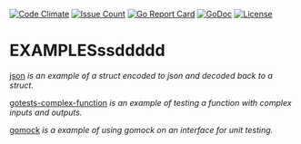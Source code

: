
[![Code Climate](https://codeclimate.com/github/JeffDeCola/my-go-examples/badges/gpa.svg)](https://codeclimate.com/github/JeffDeCola/my-go-examples)
[![Issue Count](https://codeclimate.com/github/JeffDeCola/my-go-examples/badges/issue_count.svg)](https://codeclimate.com/github/JeffDeCola/my-go-examples/issues)
[![Go Report Card](https://goreportcard.com/badge/jeffdecola/my-go-examples)](https://goreportcard.com/report/jeffdecola/my-go-examples)
[![GoDoc](https://godoc.org/github.com/JeffDeCola/my-go-examples?status.svg)](https://godoc.org/github.com/JeffDeCola/my-go-examples)
[![License](http://img.shields.io/:license-mit-blue.svg)](http://jeffdecola.mit-license.org)

# EXAMPLESssddddd

[json](https://github.com/JeffDeCola/my-go-examples/tree/master/json)
_is an example of a struct encoded to json and decoded back to a struct._

[gotests-complex-function](https://github.com/JeffDeCola/my-go-examples/tree/master/gotests-complex-function)
_is an example of testing a function with complex inputs and outputs._

[gomock](https://github.com/JeffDeCola/my-go-examples/tree/master/gomock)
_is a example of using gomock on an interface for unit testing._
